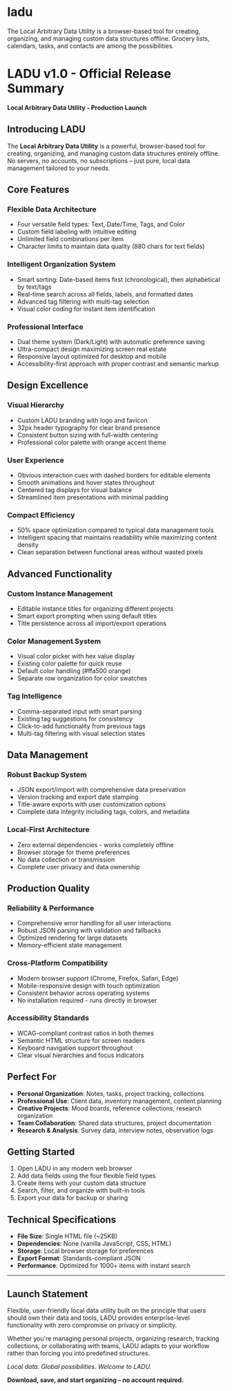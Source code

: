 # ladu
The Local Arbitrary Data Utility is a browser-based tool for creating, organizing, and managing custom data structures offline.  Grocery lists, calendars, tasks, and contacts are among the possibilities.

# LADU v1.0 - Official Release Summary

**Local Arbitrary Data Utility - Production Launch**

## Introducing LADU

The **Local Arbitrary Data Utility** is a powerful, browser-based tool for creating, organizing, and managing custom data structures entirely offline. No servers, no accounts, no subscriptions – just pure, local data management tailored to your needs.

## Core Features

### Flexible Data Architecture
- Four versatile field types: Text, Date/Time, Tags, and Color
- Custom field labeling with intuitive editing
- Unlimited field combinations per item
- Character limits to maintain data quality (880 chars for text fields)

### Intelligent Organization System
- Smart sorting: Date-based items first (chronological), then alphabetical by text/tags
- Real-time search across all fields, labels, and formatted dates
- Advanced tag filtering with multi-tag selection
- Visual color coding for instant item identification

### Professional Interface
- Dual theme system (Dark/Light) with automatic preference saving
- Ultra-compact design maximizing screen real estate
- Responsive layout optimized for desktop and mobile
- Accessibility-first approach with proper contrast and semantic markup

## Design Excellence

### Visual Hierarchy
- Custom LADU branding with logo and favicon
- 32px header typography for clear brand presence
- Consistent button sizing with full-width centering
- Professional color palette with orange accent theme

### User Experience
- Obvious interaction cues with dashed borders for editable elements
- Smooth animations and hover states throughout
- Centered tag displays for visual balance
- Streamlined item presentations with minimal padding

### Compact Efficiency
- 50% space optimization compared to typical data management tools
- Intelligent spacing that maintains readability while maximizing content density
- Clean separation between functional areas without wasted pixels

## Advanced Functionality

### Custom Instance Management
- Editable instance titles for organizing different projects
- Smart export prompting when using default titles
- Title persistence across all import/export operations

### Color Management System
- Visual color picker with hex value display
- Existing color palette for quick reuse
- Default color handling (#ffa500 orange)
- Separate row organization for color swatches

### Tag Intelligence
- Comma-separated input with smart parsing
- Existing tag suggestions for consistency
- Click-to-add functionality from previous tags
- Multi-tag filtering with visual selection states

## Data Management

### Robust Backup System
- JSON export/import with comprehensive data preservation
- Version tracking and export date stamping
- Title-aware exports with user customization options
- Complete data integrity including tags, colors, and metadata

### Local-First Architecture
- Zero external dependencies - works completely offline
- Browser storage for theme preferences
- No data collection or transmission
- Complete user privacy and data ownership

## Production Quality

### Reliability & Performance
- Comprehensive error handling for all user interactions
- Robust JSON parsing with validation and fallbacks
- Optimized rendering for large datasets
- Memory-efficient state management

### Cross-Platform Compatibility
- Modern browser support (Chrome, Firefox, Safari, Edge)
- Mobile-responsive design with touch optimization
- Consistent behavior across operating systems
- No installation required - runs directly in browser

### Accessibility Standards
- WCAG-compliant contrast ratios in both themes
- Semantic HTML structure for screen readers
- Keyboard navigation support throughout
- Clear visual hierarchies and focus indicators

## Perfect For

- **Personal Organization**: Notes, tasks, project tracking, collections
- **Professional Use**: Client data, inventory management, content planning
- **Creative Projects**: Mood boards, reference collections, research organization
- **Team Collaboration**: Shared data structures, project documentation
- **Research & Analysis**: Survey data, interview notes, observation logs

## Getting Started

1. Open LADU in any modern web browser
2. Add data fields using the four flexible field types
3. Create items with your custom data structure
4. Search, filter, and organize with built-in tools
5. Export your data for backup or sharing

## Technical Specifications

- **File Size**: Single HTML file (~25KB)
- **Dependencies**: None (vanilla JavaScript, CSS, HTML)
- **Storage**: Local browser storage for preferences
- **Export Format**: Standards-compliant JSON
- **Performance**: Optimized for 1000+ items with instant search

---

## Launch Statement

Flexible, user-friendly local data utility built on the principle that users should own their data and tools, LADU provides enterprise-level functionality with zero compromise on privacy or simplicity.

Whether you're managing personal projects, organizing research, tracking collections, or collaborating with teams, LADU adapts to your workflow rather than forcing you into predefined structures.

*Local data. Global possibilities. Welcome to LADU.*

**Download, save, and start organizing – no account required.**
